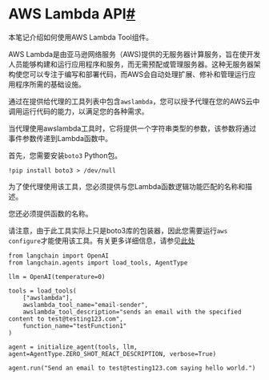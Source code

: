 

AWS Lambda API[#](#aws-lambda-api "本标题的永久链接")
=============================================

本笔记介绍如何使用AWS Lambda Tool组件。

AWS Lambda是由亚马逊网络服务（AWS)提供的无服务器计算服务，旨在使开发人员能够构建和运行应用程序和服务，而无需预配或管理服务器。这种无服务器架构使您可以专注于编写和部署代码，而AWS会自动处理扩展、修补和管理运行应用程序所需的基础设施。

通过在提供给代理的工具列表中包含`awslambda`，您可以授予代理在您的AWS云中调用运行代码的能力，以满足您的各种需求。

当代理使用awslambda工具时，它将提供一个字符串类型的参数，该参数将通过事件参数传递到Lambda函数中。

首先，您需要安装`boto3` Python包。

```
!pip install boto3 > /dev/null

```

为了使代理使用该工具，您必须提供与您Lambda函数逻辑功能匹配的名称和描述。

您还必须提供函数的名称。

请注意，由于此工具实际上只是boto3库的包装器，因此您需要运行`aws configure`才能使用该工具。有关更多详细信息，请参见[此处](https://docs.aws.amazon.com/cli/index)

```
from langchain import OpenAI
from langchain.agents import load_tools, AgentType

llm = OpenAI(temperature=0)

tools = load_tools(
    ["awslambda"],
    awslambda_tool_name="email-sender",
    awslambda_tool_description="sends an email with the specified content to test@testing123.com",
    function_name="testFunction1"
)

agent = initialize_agent(tools, llm, agent=AgentType.ZERO_SHOT_REACT_DESCRIPTION, verbose=True)

agent.run("Send an email to test@testing123.com saying hello world.")

```

